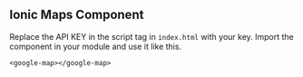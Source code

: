 ## Ionic Maps Component

Replace the API KEY in the script tag in `index.html` with your key. Import the component in your module and use it like this.

`<google-map></google-map>`